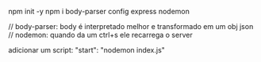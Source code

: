 
npm init -y
npm i body-parser config express nodemon

// body-parser: body é interpretado melhor e transformado em um obj json
// nodemon: quando da um ctrl+s ele recarrega o server

adicionar um script: "start": "nodemon index.js"

